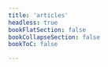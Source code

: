 ```yaml
---
title: 'articles'
headless: true
bookFlatSection: false
bookCollapseSection: false
bookToC: false

---
```

